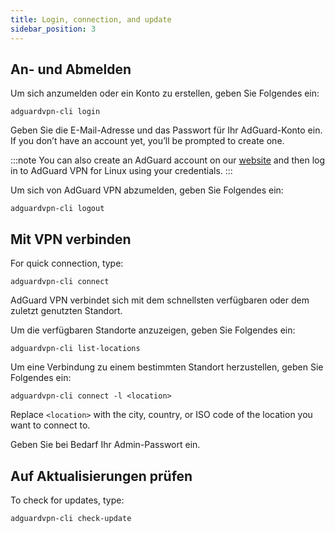 ```yaml
---
title: Login, connection, and update
sidebar_position: 3
---
```


## An- und Abmelden

Um sich anzumelden oder ein Konto zu erstellen, geben Sie Folgendes ein:

```
adguardvpn-cli login
```

Geben Sie die E-Mail-Adresse und das Passwort für Ihr AdGuard-Konto ein. If you don’t have an account yet, you’ll be prompted to create one.

:::note
You can also create an AdGuard account on our [website](https://auth.adguard.com/login.html) and then log in to AdGuard VPN for Linux using your credentials.
:::

Um sich von AdGuard VPN abzumelden, geben Sie Folgendes ein:

```
adguardvpn-cli logout
```

## Mit VPN verbinden

For quick connection, type:

```
adguardvpn-cli connect
```

AdGuard VPN verbindet sich mit dem schnellsten verfügbaren oder dem zuletzt genutzten Standort.

Um die verfügbaren Standorte anzuzeigen, geben Sie Folgendes ein:

```
adguardvpn-cli list-locations
```

Um eine Verbindung zu einem bestimmten Standort herzustellen, geben Sie Folgendes ein:

```
adguardvpn-cli connect -l <location>
```

Replace `<location>` with the city, country, or ISO code of the location you want to connect to.

Geben Sie bei Bedarf Ihr Admin-Passwort ein.

## Auf Aktualisierungen prüfen

To check for updates, type:

```
adguardvpn-cli check-update
```

